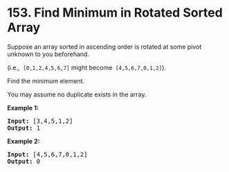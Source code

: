 <h1>153. Find Minimum in Rotated Sorted Array</h1>
<div><p>Suppose an array sorted in ascending order is rotated at some pivot unknown to you beforehand.</p>

<p>(i.e., &nbsp;<code>[0,1,2,4,5,6,7]</code>&nbsp;might become &nbsp;<code>[4,5,6,7,0,1,2]</code>).</p>

<p>Find the minimum element.</p>

<p>You may assume no duplicate exists in the array.</p>

<p><strong>Example 1:</strong></p>

<pre><strong>Input:</strong> [3,4,5,1,2] 
<strong>Output:</strong> 1
</pre>

<p><strong>Example 2:</strong></p>

<pre><strong>Input:</strong> [4,5,6,7,0,1,2]
<strong>Output:</strong> 0
</pre>
</div>